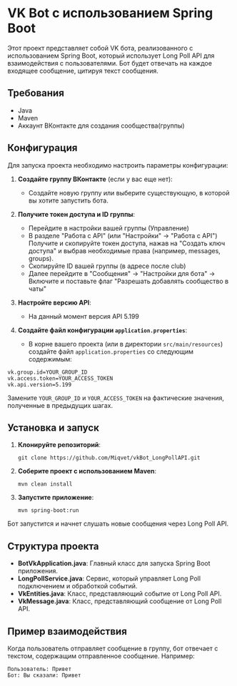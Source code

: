 # VK Bot с использованием Spring Boot

Этот проект представляет собой VK бота, реализованного с использованием Spring Boot, который использует Long Poll API для взаимодействия с пользователями. Бот будет отвечать на каждое входящее сообщение, цитируя текст сообщения.

## Требования

- Java 
- Maven 
- Аккаунт ВКонтакте для создания сообщества(группы)

## Конфигурация

Для запуска проекта необходимо настроить параметры конфигурации:

1. **Создайте группу ВКонтакте** (если у вас еще нет):
    - Создайте новую группу или выберите существующую, в которой вы хотите запустить бота.

2. **Получите токен доступа и ID группы**:
    - Перейдите в настройки вашей группы (Управление)
    - В разделе "Работа с API" (или "Настройки" -> "Работа с API") Получите и скопируйте токен доступа, нажав на "Создать ключ доступа" и выбрав необходимые права (например, messages, groups).
    - Скопируйте ID вашей группы (в адресе после club)
    - Далее перейдите в "Сообщения" -> "Настройки для бота" -> Включите и поставьте флаг "Разрешать добавлять сообщество в чаты"

3. **Настройте версию API**:
    - На данный момент версия API 5.199

4. **Создайте файл конфигурации `application.properties`**:
    - В корне вашего проекта (или в директории `src/main/resources`) создайте файл `application.properties` со следующим содержимым:

```properties
vk.group.id=YOUR_GROUP_ID
vk.access.token=YOUR_ACCESS_TOKEN
vk.api.version=5.199
```

Замените `YOUR_GROUP_ID` и `YOUR_ACCESS_TOKEN` на фактические значения, полученные в предыдущих шагах.

## Установка и запуск

1. **Клонируйте репозиторий**:
   ```
   git clone https://github.com/Miqvet/vkBot_LongPollAPI.git
   ```

2. **Соберите проект с использованием Maven**:
   ```
   mvn clean install
   ```

3. **Запустите приложение**:
   ```
   mvn spring-boot:run
   ```

Бот запустится и начнет слушать новые сообщения через Long Poll API.

## Структура проекта

- **BotVkApplication.java**: Главный класс для запуска Spring Boot приложения.
- **LongPollService.java**: Сервис, который управляет Long Poll подключением и обработкой событий.
- **VkEntities.java**: Класс, представляющий событие от Long Poll API.
- **VkMessage.java**: Класс, представляющий сообщение от Long Poll API.

## Пример взаимодействия

Когда пользователь отправляет сообщение в группу, бот отвечает с текстом, содержащим отправленное сообщение. Например:

```
Пользователь: Привет
Бот: Вы сказали: Привет
```
